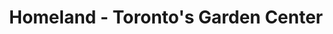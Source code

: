 ---
title: "Homeland - Toronto's Garden Center"
url: /toronto/homeland-torontos-garden-center/
shop: Garten-Center
---